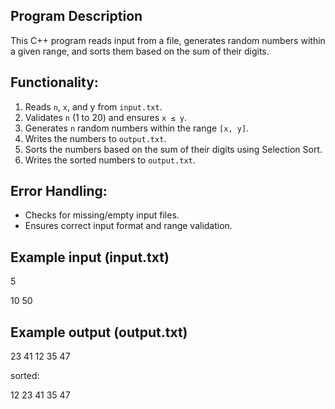 ## Program Description
This C++ program reads input from a file, generates random numbers within a given range, and sorts them based on the sum of their digits.

## Functionality:
1. Reads `n`, `x`, and y from `input.txt`.
2. Validates `n` (1 to 20) and ensures `x ≤ y`.
3. Generates `n` random numbers within the range `[x, y]`.
4. Writes the numbers to `output.txt`.
5. Sorts the numbers based on the sum of their digits using Selection Sort.
6. Writes the sorted numbers to `output.txt`.
   
## Error Handling:
- Checks for missing/empty input files.
- Ensures correct input format and range validation.

## Example input (input.txt)
5

10 50

## Example output (output.txt)
23 41 12 35 47

sorted:

12 23 41 35 47
